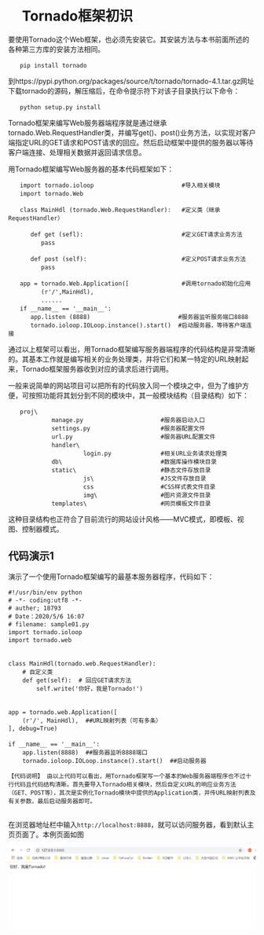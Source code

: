 # 　Tornado框架初识

要使用Tornado这个Web框架，也必须先安装它。其安装方法与本书前面所述的各种第三方库的安装方法相同。

```
　　pip install tornado
```

到https://pypi.python.org/packages/source/t/tornado/tornado-4.1.tar.gz网址下载tornado的源码，解压缩后，在命令提示符下对该子目录执行以下命令：

```
　　python setup.py install
```

Tornado框架来编写Web服务器端程序就是通过继承tornado.Web.RequestHandler类，并编写get()、post()业务方法，以实现对客户端指定URL的GET请求和POST请求的回应。然后启动框架中提供的服务器以等待客户端连接、处理相关数据并返回请求信息。

用Tornado框架编写Web服务器的基本代码框架如下：

```
　　import tornado.ioloop                         #导入相关模块
　　import tornado.Web

　　class MainHdl (tornado.Web.RequestHandler):   #定义类（继承RequestHandler）

　　   def get (sefl):                            #定义GET请求业务方法
　　      pass

　　   def post (self):                           #定义POST请求业务方法
　　      pass

　　app = tornado.Web.Application([               #调用tornado初始化应用
　　      (r'/',MainHdl),
　　      ......
　　if __name__ == '__main__':
　　   app.listen (8888)                         #服务器监听服务端口8888
　　   tornado.ioloop.IOLoop.instance().start()  #启动服务器，等待客户端连接
```

通过以上框架可以看出，用Tornado框架编写服务器端程序的代码结构是非常清晰的。其基本工作就是编写相关的业务处理类，并将它们和某一特定的URL映射起来，Tornado框架服务器收到对应的请求后进行调用。

一般来说简单的网站项目可以把所有的代码放入同一个模块之中，但为了维护方便，可按照功能将其划分到不同的模块中，其一般模块结构（目录结构）如下：

```
　　proj\
　　         manage.py                      #服务器启动入口
　　         settings.py                    #服务器配置文件
　　         url.py                         #服务器URL配置文件
　　         handler\
　　                  login.py              #相关URL业务请求处理类
　　         db\                            #数据库操作模块目录
　　         static\                        #静态文件存放目录
　　                  js\                   #JS文件存放目录
　　                  css                   #CSS样式表文件目录
　　                  img\                  #图片资源文件目录
　　         templates\                     #网页模板文件目录
```

这种目录结构也正符合了目前流行的网站设计风格——MVC模式，即模板、视图、控制器模式。



## 代码演示1

演示了一个使用Tornado框架编写的最基本服务器程序，代码如下：

```
#!/usr/bin/env python
# -*- coding:utf8 -*-
# auther; 18793
# Date：2020/5/6 16:07
# filename: sample01.py
import tornado.ioloop
import tornado.web


class MainHdl(tornado.web.RequestHandler):
    # 自定义类
    def get(self):  # 回应GET请求方法
        self.write('你好，我是Tornado!')


app = tornado.web.Application([
    (r'/', MainHdl),  ##URL映射列表（可有多条）
], debug=True)

if __name__ == '__main__':
    app.listen(8888)  ##服务器监听8888端口
    tornado.ioloop.IOLoop.instance().start()  ##启动服务器
```

```
【代码说明】 由以上代码可以看出，用Tornado框架写一个基本的Web服务器端程序也不过十行代码且代码结构清晰。首先要导入Tornado相关模块，然后自定义URL的响应业务方法（GET、POST等），其次是实例化Tornado模块中提供的Application类，并传URL映射列表及有关参数，最后启动服务器即可。


```

在浏览器地址栏中输入`http://localhost:8888`，就可以访问服务器，看到默认主页页面了。本例页面如图

![](../../../_static/tornado001.png)

